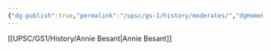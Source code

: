 ```yaml
---
{"dg-publish":true,"permalink":"/upsc/gs-1/history/moderates/","dgHomeLink":true,"dgPassFrontmatter":false}
---
```


[[UPSC/GS1/History/Annie Besant|Annie Besant]]